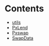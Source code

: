 

# Contents
- [utils](/src/utils)
- [PxLend](PxLend.sol/contract.PxLend.md)
- [Pxswap](Pxswap.sol/contract.Pxswap.md)
- [SwapData](SwapData.sol/contract.SwapData.md)
